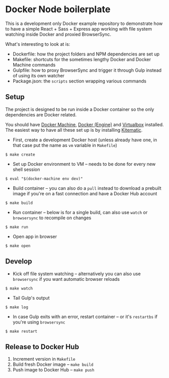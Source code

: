 # Docker Node boilerplate

This is a development only Docker example repository to demonstrate how to have a simple React + Sass + Express app working with file system watching inside Docker and proxied BrowserSync.

What's interesting to look at is:
  * Dockerfile: how the project folders and NPM dependencies are set up
  * Makefile: shortcuts for the sometimes lengthy Docker and Docker Machine commands
  * Gulpfile: how to proxy BrowserSync and trigger it through Gulp instead of using its own watcher
  * Package.json: the `scripts` section wrapping various commands

## Setup

The project is designed to be run inside a Docker container so the only dependencies are Docker related.

You should have [Docker Machine](https://docs.docker.com/machine/#installation), [Docker (Engine)](https://docs.docker.com/installation/binaries/) and [Virtualbox](https://www.virtualbox.org/wiki/Downloads) installed. The easiest way to have all these set up is by installing [Kitematic](https://kitematic.com/).

  * First, create a development Docker host (unless already have one, in that case put the name as `vm` variable in `Makefile`)

  `$ make create`

  * Set up Docker environment to VM – needs to be done for every new shell session

  `$ eval "$(docker-machine env dev)"`

  * Build container – you can also do a `pull` instead to download a prebuilt image if you're on a fast connection and have a Docker Hub account

  `$ make build`

  * Run container – below is for a single build, can also use `watch` or `browsersync` to recompile on changes

  `$ make run`

  * Open app in browser

  `$ make open`

## Develop

  * Kick off file system watching – alternatively you can also use `browsersync` if you want automatic browser reloads

  `$ make watch`

  * Tail Gulp's output

  `$ make log`

  * In case Gulp exits with an error, restart container – or it's `restartbs` if you're using `browsersync`

  `$ make restart`

## Release to Docker Hub

  1. Increment version in `Makefile`
  2. Build fresh Docker image – `make build`
  3. Push image to Docker Hub – `make push`


